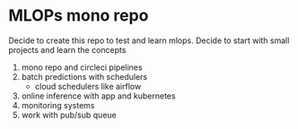 # MLOPs mono repo

Decide to create this repo to test and learn mlops. Decide to start with small projects and learn the concepts

1. mono repo and circleci pipelines
2. batch predictions with schedulers
    * cloud schedulers like airflow
3. online inference with app and kubernetes
4.  monitoring systems
5. work with pub/sub queue

